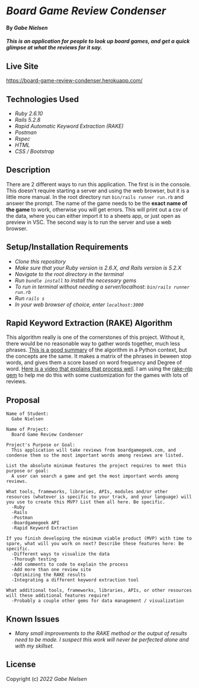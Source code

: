 # _Board Game Review Condenser_

#### By _**Gabe Nielsen**_

#### _This is an application for people to look up board games, and get a quick glimpse at what the reviews for it say._

## Live Site

https://board-game-review-condenser.herokuapp.com/

## Technologies Used

- _Ruby 2.6.10_
- _Rails 5.2.8_
- _Rapid Automatic Keyword Extraction (RAKE)_
- _Postman_
- _Rspec_
- _HTML_
- _CSS / Bootstrap_

## Description

There are 2 different ways to run this application. The first is in the console. This doesn't require starting a server and using the web browser, but it is a little more manual. In the root directory run `bin/rails runner run.rb` and answer the prompt. The name of the game needs to be the **exact name of the game** to work, otherwise you will get errors. This will print out a csv of the data, where you can either import it to a sheets app, or just open as preview in VSC. The second way is to run the server and use a web browser.

## Setup/Installation Requirements

- _Clone this repository_
- _Make sure that your Ruby version is 2.6.X, and Rails version is 5.2.X_
- _Navigate to the root directory in the terminal_
- _Run `bundle install` to install the necessary gems_
- _To run in terminal without needing a server/localhost: `bin/rails runner run.rb`_
- _Run `rails s`_
- _In your web browser of choice, enter `localhost:3000`_

## Rapid Keyword Extraction (RAKE) Algorithm

This algorithm really is one of the cornerstones of this project. Without it, there would be no reasonable way to gather words together, much less phrases. [This is a good summary](https://www.analyticsvidhya.com/blog/2021/10/rapid-keyword-extraction-rake-algorithm-in-natural-language-processing/) of the algorithm in a Python context, but the concepts are the same. It makes a matrix of the phrases in beween stop words, and gives them a score based on word frequency and Degree of word. [Here is a video that explains that process well](https://www.youtube.com/watch?v=ZOgrhn2Uq0U). I am using the [rake-nlp gem](https://github.com/spohlenz/rake-nlp) to help me do this with some customization for the games with lots of reviews.

## Proposal

```
Name of Student:
  Gabe Nielsen

Name of Project:
  Board Game Review Condenser

Project's Purpose or Goal:
  This application will take reviews from boardgamegeek.com, and condense them so the most important words among reviews are listed.

List the absolute minimum features the project requires to meet this purpose or goal:
  A user can search a game and get the most important words among reviews.

What tools, frameworks, libraries, APIs, modules and/or other resources (whatever is specific to your track, and your language) will you use to create this MVP? List them all here. Be specific.
  -Ruby
  -Rails
  -Postman
  -Boardgamegeek API
  -Rapid Keyword Extraction

If you finish developing the minimum viable product (MVP) with time to spare, what will you work on next? Describe these features here: Be specific.
  -Different ways to visualize the data
  -Thorough testing
  -Add comments to code to explain the process
  -Add more than one review site
  -Optimizing the RAKE results
  -Integrating a different keyword extraction tool

What additional tools, frameworks, libraries, APIs, or other resources will these additional features require?
  -Probably a couple other gems for data management / visualization
```

## Known Issues

- _Many small improvements to the RAKE method or the output of results need to be made. I suspect this work will never be perfected alone and with my skillset._

## License

Copyright (c) _2022_ _Gabe Nielsen_
